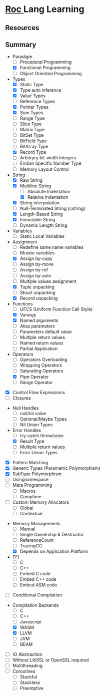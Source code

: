 
# [ Roc ](https://www.roc-lang.org/) Lang Learning

## Resources

## Summary

- Paradigm
    - [ ] Procedural Programming
    - [x] Functional Programming
    - [ ] Object Oriented Programming
- Types
    - [x] Static Type
    - [x] Type auto inference
    - [x] Value Types
    - [ ] Reference Types
    - [x] Pointer Types
    - [x] Sum Types
    - [ ] Range Type
    - [ ] Slice Type
    - [ ] Matrix Type
    - [ ] BitSet Type
    - [ ] BitField Type
    - [ ] BitArray Type
    - [x] Record Type
    - [ ] Arbitrary bit-width Integers
    - [ ] Endian Specific Number Type
    - [ ] Memory Layout Control
- String
    - [x] Raw String
    - [x] Multiline String
        - [ ] Absolute Indentation
        - [x] Relative Indentation
    - [x] String interpolation
    - [ ] Null-Terminated String (cstring)
    - [x] Length-Based String
    - [x] Immutable String
    - [ ] Dynamic Length String
- Variables 
    - [ ] Static Local Variables
- Assignment
    - [ ] Redefine same name variables
    - [ ] Mutate variables
    - [x] Assign by-copy
    - [ ] Assign by-move
    - [ ] Assign by-ref
    - [ ] Assign by-auto
    - [ ] Multiple values assignment
    - [x] Tuple unpacking
    - [ ] Struct unpacking
    - [x] Record unpacking
- Functions
    - [ ] UFCS (Uniform Function Call Style)
    - [x] Varargs
    - [x] Named arguments
    - [ ] Alias parameters
    - [ ] Parameters default value
    - [ ] Multiple return values
    - [ ] Named return values
    - [ ] Partial Application
- Operators
    - [ ] Operators Overloading
    - [ ] Wrapping Operators
    - [ ] Saturating Operators
    - [x] Pipe Operator
    - [ ] Range Operator
- [x] Control Flow Expressions
- [ ] Closures
- Null Handles
    - [ ] null/nil value
    - [ ] Optional/Maybe Types
    - [ ] Nil Union Types
- Error Handles
    - [ ] try-catch throw/raise
    - [x] Result Type
    - [ ] Multiple return values
    - [ ] Error Union Types
- [x] Pattern Matching
- [x] Generic Types (Parametric Polymorphism)
- [x] SubType Polymorphism
- [ ] Usingnamespace
- [ ] Meta Programming
    - [ ] Macros
    - [ ] Comptime
- [ ] Custom Memory Allocators
    - [ ] Global
    - [ ] Contextual
- Memory Managements
    - [ ] Manual 
    - [ ] Single Ownership & Destructor
    - [ ] ReferenceCount
    - [ ] TracingGC
    - [x] Depends on Application Platform
- FFI
    - [ ] C
    - [ ] C++
    - [ ] Embed C code
    - [ ] Embed C++ code
    - [ ] Embed ASM code
- [ ] Conditional Compilation
- Compilation Backends
    - [ ] C
    - [ ] C++
    - [ ] Javascript
    - [x] WASM
    - [x] LLVM
    - [ ] JVM
    - [ ] BEAM
- [ ] IO Abstraction
- [ ] Without LibSSL or OpenSSL required
- [ ] Multithreading
- [ ] Coroutines
    - [ ] Stackful
    - [ ] Stackless
    - [ ] Preemptive
